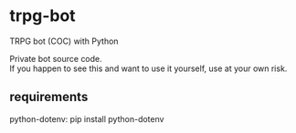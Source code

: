 # trpg-bot
TRPG bot (COC) with Python

Private bot source code.  
If you happen to see this and want to use it yourself, use at your own risk.  

## requirements
python-dotenv: pip install python-dotenv
